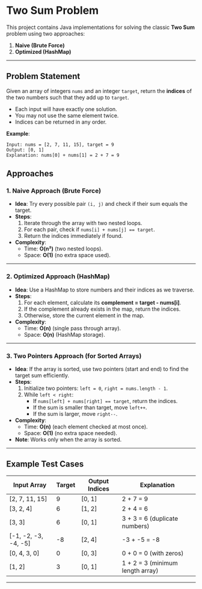 # Two Sum Problem

This project contains Java implementations for solving the classic **Two Sum** problem using two approaches:  
1. **Naive (Brute Force)**  
2. **Optimized (HashMap)**  

---

## Problem Statement
Given an array of integers `nums` and an integer `target`, return the **indices** of the two numbers such that they add up to `target`.  

- Each input will have exactly one solution.  
- You may not use the same element twice.  
- Indices can be returned in any order.  

**Example**:  
```text
Input: nums = [2, 7, 11, 15], target = 9  
Output: [0, 1]  
Explanation: nums[0] + nums[1] = 2 + 7 = 9
```

## Approaches

### 1. Naive Approach (Brute Force)
- **Idea**: Try every possible pair `(i, j)` and check if their sum equals the target.  
- **Steps**:
  1. Iterate through the array with two nested loops.
  2. For each pair, check if `nums[i] + nums[j] == target`.
  3. Return the indices immediately if found.
- **Complexity**:
  - Time: **O(n²)** (two nested loops).
  - Space: **O(1)** (no extra space used).

---

### 2. Optimized Approach (HashMap)
- **Idea**: Use a HashMap to store numbers and their indices as we traverse.  
- **Steps**:
  1. For each element, calculate its **complement = target - nums[i]**.
  2. If the complement already exists in the map, return the indices.
  3. Otherwise, store the current element in the map.
- **Complexity**:
  - Time: **O(n)** (single pass through array).
  - Space: **O(n)** (HashMap storage).

---

### 3. Two Pointers Approach (for Sorted Arrays)
- **Idea**: If the array is sorted, use two pointers (start and end) to find the target sum efficiently.  
- **Steps**:
  1. Initialize two pointers: `left = 0`, `right = nums.length - 1`.
  2. While `left < right`:
     - If `nums[left] + nums[right] == target`, return the indices.
     - If the sum is smaller than target, move `left++`.
     - If the sum is larger, move `right--`.
- **Complexity**:
  - Time: **O(n)** (each element checked at most once).
  - Space: **O(1)** (no extra space needed).
- **Note**: Works only when the array is sorted.

---

## Example Test Cases

| Input Array          | Target | Output Indices | Explanation                        |
|----------------------|--------|----------------|------------------------------------|
| [2, 7, 11, 15]      | 9      | [0, 1]         | 2 + 7 = 9                          |
| [3, 2, 4]           | 6      | [1, 2]         | 2 + 4 = 6                          |
| [3, 3]              | 6      | [0, 1]         | 3 + 3 = 6 (duplicate numbers)      |
| [-1, -2, -3, -4, -5]| -8     | [2, 4]         | -3 + -5 = -8                       |
| [0, 4, 3, 0]        | 0      | [0, 3]         | 0 + 0 = 0 (with zeros)             |
| [1, 2]              | 3      | [0, 1]         | 1 + 2 = 3 (minimum length array)   |

---

